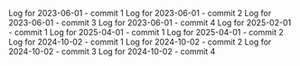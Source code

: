 Log for 2023-06-01 - commit 1
Log for 2023-06-01 - commit 2
Log for 2023-06-01 - commit 3
Log for 2023-06-01 - commit 4
Log for 2025-02-01 - commit 1
Log for 2025-04-01 - commit 1
Log for 2025-04-01 - commit 2
Log for 2024-10-02 - commit 1
Log for 2024-10-02 - commit 2
Log for 2024-10-02 - commit 3
Log for 2024-10-02 - commit 4
